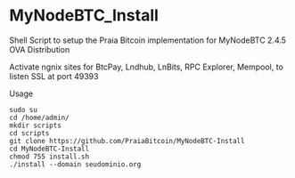 # MyNodeBTC_Install
Shell Script to setup the Praia Bitcoin implementation for MyNodeBTC 2.4.5 OVA Distribution

Activate ngnix sites for BtcPay, Lndhub, LnBits, RPC Explorer, Mempool,  to listen SSL at port 49393

Usage 

```
sudo su
cd /home/admin/
mkdir scripts 
cd scripts
git clone https://github.com/PraiaBitcoin/MyNodeBTC-Install
cd MyNodeBTC-Install
chmod 755 install.sh
./install --domain seudominio.org
```
